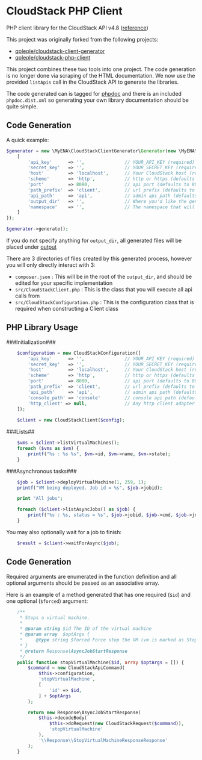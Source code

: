 CloudStack PHP Client
=====================

PHP client library for the CloudStack API v4.8 ([reference](https://cloudstack.apache.org/docs/api/apidocs-4.8/TOC_User.html))

This project was originally forked from the following projects:
  * [qpleple/cloudstack-client-generator](https://github.com/qpleple/cloudstack-client-generator)
  * [qpleple/cloudstack-php-client](https://github.com/qpleple/cloudstack-php-client)

This project combines these two tools into one project.  The code generation is no longer done via scraping of the HTML
 documentation.  We now use the provided ```listApis``` call in the CloudStack API to generate the libraries.

The code generated can is tagged for [phpdoc](https://github.com/phpDocumentor/phpDocumentor2) and there is an included
 `phpdoc.dist.xml` so generating your own library documentation should be quite simple.

## Code Generation

A quick example:

```php
$generator = new \MyENA\CloudStackClientGenerator\Generator(new \MyENA\CloudStackClientGenerator\Configuration(
    [
        'api_key'      => '',               // YOUR_API_KEY (required)
        'secret_key'   => '',               // YOUR_SECRET_KEY (required)
        'host'         => 'localhost',      // Your CloudStack host (required)
        'scheme'       => 'http',           // http or https (defaults to http)
        'port'         => 8080,             // api port (defaults to 8080)
        'path_prefix'  => 'client',         // url prefix (defaults to 'client')
        'api_path'     => 'api',            // admin api path (defaults to 'api')
        'output_dir'   => '',               // Where you'd like the generated files to go (defaults to ./output)
        'namespace'    => '',               // The namespace that will be used in the generated files (optional)
    ]
));

$generator->generate();
```

If you do not specify anything for `output_dir`, all generated files will be placed under [output](./output)

There are 3 directories of files created by this generated process, however you will only directly interact with 3:

- `composer.json` : This will be in the root of the `output_dir`, and should be edited for your specific implementation
- `src/CloudStackClient.php` : This is the class that you will execute all api calls from
- `src/CloudStackConfiguration.php` : This is the configuration class that is required when constructing a Client class

PHP Library Usage
-----------------

###Initialization###

```php
    $configuration = new CloudStackConfiguration([
        'api_key'      => '',               // YOUR_API_KEY (required)
        'secret_key'   => '',               // YOUR_SECRET_KEY (required)
        'host'         => 'localhost',      // Your CloudStack host (required)
        'scheme'       => 'http',           // http or https (defaults to http)
        'port'         => 8080,             // api port (defaults to 8080)
        'path_prefix'  => 'client',         // url prefix (defaults to 'client')
        'api_path'     => 'api',            // admin api path (defaults to 'api')
        'console_path' => 'console'         // console api path (defaults to 'console')
        'http_client' => null,              // Any http client adapter that supports php-http/httplug
    ]);
    
    $client = new CloudStackClient($config);
```

###Lists##

```php
    $vms = $client->listVirtualMachines();
    foreach ($vms as $vm) {
        printf("%s : %s %s", $vm->id, $vm->name, $vm->state);
    }
```

###Asynchronous tasks###

```php
    $job = $client->deployVirtualMachine(1, 259, 1);
    printf("VM being deployed. Job id = %s", $job->jobid);

    print "All jobs";

    foreach ($client->listAsyncJobs() as $job) {
        printf("%s : %s, status = %s", $job->jobid, $job->cmd, $job->jobstatus);
    }
```

You may also optionally wait for a job to finish:
```php
    $result = $client->waitForAsync($job);
```

Code Generation
---------------

Required arguments are enumerated in the function definition and all optional arguments should be passed as an associative array.

Here is an example of a method generated that has one required (`$id`) and one optional (`$forced`) argument:

```php
    /**
     * Stops a virtual machine.
     *
     * @param string $id The ID of the virtual machine
     * @param array  $optArgs {
     *     @type string $forced Force stop the VM (vm is marked as Stopped even when command fails to be send to the backend).  The caller knows the VM is stopped.
     * }
     * @return Response\AsyncJobStartResponse
     */
    public function stopVirtualMachine($id, array $optArgs = []) {
        $command = new CloudStackApiCommand(
            $this->configuration,
            'stopVirtualMachine',
            [
                'id' => $id,
            ] + $optArgs
        );

        return new Response\AsyncJobStartResponse(
            $this->decodeBody(
                $this->doRequest(new CloudStackRequest($command)),
                'stopVirtualMachine'
            ),
            '\\Response\\StopVirtualMachineResponseResponse'
        );
    }
```
